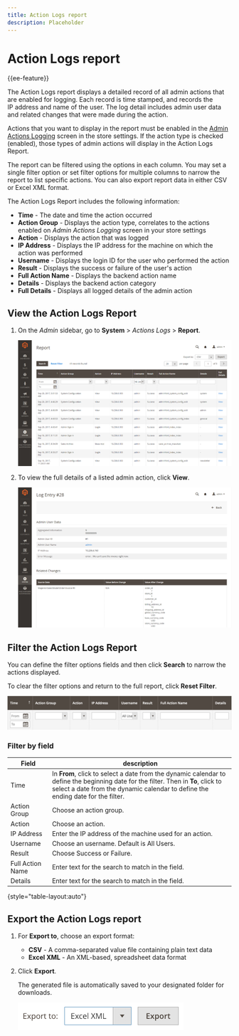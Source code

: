 ```yaml
---
title: Action Logs report
description: Placeholder
---
```

# Action Logs report

{{ee-feature}}

The Action Logs report displays a detailed record of all admin actions that are enabled for logging. Each record is time stamped, and records the IP address and name of the user. The log detail includes admin user data and related changes that were made during the action.

Actions that you want to display in the report must be enabled in the [Admin Actions Logging](action-log.md) screen in the store settings. If the action type is checked (enabled), those types of admin actions will display in the Action Logs Report.

The report can be filtered using the options in each column. You may set a single filter option or set filter options for multiple columns to narrow the report to list specific actions. You can also export report data in either CSV or Excel XML format.

The Action Logs Report includes the following information:

- **Time** - The date and time the action occurred
- **Action Group** - Displays the action type, correlates to the actions enabled on _Admin Actions Logging_ screen in your store settings
- **Action** - Displays the action that was logged
- **IP Address** - Displays the IP address for the machine on which the action was performed
- **Username** - Displays the login ID for the user who performed the action
- **Result** - Displays the success or failure of the user's action
- **Full Action Name** - Displays the backend action name
- **Details** - Displays the backend action category
- **Full Details** - Displays all logged details of the admin action

## View the Action Logs Report

1. On the _Admin_ sidebar, go to **System** > _Actions Logs_ > **Report**.

   ![Action logs](./assets/action-log-report.png)<!-- zoom -->

1. To view the full details of a listed admin action, click **View**.

   ![Action log entry details](./assets/action-log-report-view.png)<!-- zoom -->

## Filter the Action Logs Report

You can define the filter options fields and then click **Search** to narrow the actions displayed.

To clear the filter options and return to the full report, click **Reset Filter**.

![Action log report filters](./assets/action-log-report-filters.png)<!-- zoom -->

### Filter by field

|Field|description|
|--- |--- |
|Time|In **From**, click to select a date from the dynamic calendar to define the beginning date for the filter. Then in **To**, click to select a date from the dynamic calendar to define the ending date for the filter.|
|Action Group|Choose an action group.|
|Action|Choose an action.|
|IP Address|Enter the IP address of the machine used for an action.|
|Username|Choose an username. Default is All Users.|
|Result|Choose Success or Failure.|
|Full Action Name|Enter text for the search to match in the field.|
|Details|Enter text for the search to match in the field.|

{style="table-layout:auto"}

## Export the Action Logs report

1. For **Export to**, choose an export format:

   - **CSV** - A comma-separated value file containing plain text data
   - **Excel XML** - An XML-based, spreadsheet data format

1. Click **Export**.

   The generated file is automatically saved to your designated folder for downloads.

   ![Action logs report export](./assets/action-log-report-export.png)<!-- zoom -->

